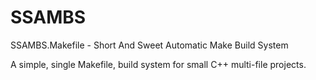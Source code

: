 # SSAMBS
SSAMBS.Makefile - Short And Sweet Automatic Make Build System

A simple, single Makefile, build system for small C++ multi-file projects.
